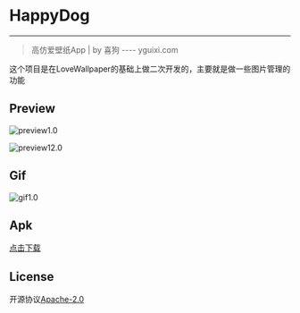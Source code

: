 # HappyDog
---

> 高仿爱壁纸App | by 喜狗    ---- yguixi.com

这个项目是在LoveWallpaper的基础上做二次开发的，主要就是做一些图片管理的功能


## Preview

![preview1.0](https://github.com/LiuGuiLinAndroid/LoveWallpaper/blob/master/preview/preview1.0.png?raw=true)

![preview12.0](https://github.com/LiuGuiLinAndroid/LoveWallpaper/blob/master/preview/preview2.0.png?raw=true)

## Gif

![gif1.0](https://github.com/LiuGuiLinAndroid/LoveWallpaper/blob/master/gif/gif1.0.gif?raw=true)

## Apk

[点击下载](https://github.com/LiuGuiLinAndroid/LoveWallpaper/blob/master/apk/Build1.0.apk?raw=true)

## License
  
开源协议[Apache-2.0](https://opensource.org/licenses/apache2.0.php)
